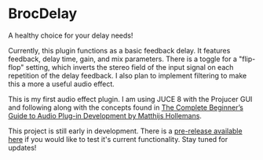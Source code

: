 # BrocDelay

A healthy choice for your delay needs!

Currently, this plugin functions as a basic feedback delay. It features feedback, delay time, gain, and mix parameters. There is a toggle for a "flip-flop" setting, which inverts the stereo field of the input signal on each repetition of the delay feedback. I also plan to implement filtering to make this a more a useful audio effect.

This is my first audio effect plugin. I am using JUCE 8 with the Projucer GUI and following along with the concepts found in [The Complete Beginner’s Guide to Audio Plug-in Development by Matthijs Hollemans](https://www.theaudioprogrammer.com/books/beginners-plugin-book).

This project is still early in development. There is a [pre-release available here](https://github.com/bstine06/brocdelay/releases) if you would like to test it's current functionality. Stay tuned for updates!
